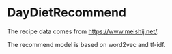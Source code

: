 # DayDietRecommend


The recipe data comes from https://www.meishij.net/.

The recommend model is based on word2vec and tf-idf.
